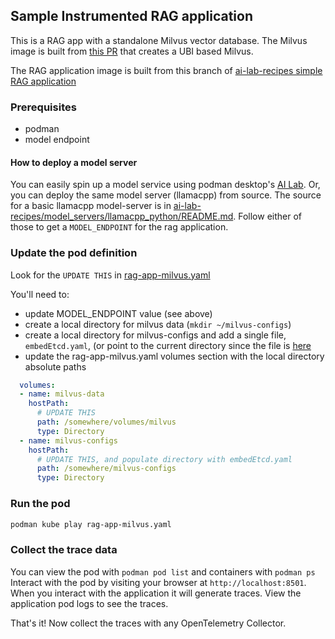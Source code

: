 ## Sample Instrumented RAG application

This is a RAG app with a standalone Milvus vector database. The Milvus image is built from [this PR](https://github.com/milvus-io/milvus/pull/38390)
that creates a UBI based Milvus.

The RAG application image is built from this branch of
[ai-lab-recipes simple RAG application](https://github.com/sallyom/locallm/tree/instrument-rag-traces/recipes/natural_language_processing/rag/app)

### Prerequisites

- podman
- model endpoint

#### How to deploy a model server

You can easily spin up a model service using podman desktop's [AI Lab](https://podman-desktop.io/docs/ai-lab).
Or, you can deploy the same model server (llamacpp) from source. The source for a basic llamacpp model-server is in
[ai-lab-recipes/model_servers/llamacpp_python/README.md](https://github.com/sallyom/locallm/tree/instrument-rag-traces/model_servers/llamacpp_python).
Follow either of those to get a `MODEL_ENDPOINT` for the rag application.

### Update the pod definition

Look for the `UPDATE THIS` in [rag-app-milvus.yaml](./rag-app-milvus.yaml)

You'll need to:

- update MODEL_ENDPOINT value (see above)
- create a local directory for milvus data (`mkdir ~/milvus-configs`)
- create a local directory for milvus-configs and add a single file, `embedEtcd.yaml`, (or point to the current directory since the file is
        [here](./embedEtcd.yaml)
- update the rag-app-milvus.yaml volumes section with the local directory absolute paths

```yaml
  volumes:
  - name: milvus-data
    hostPath:
      # UPDATE THIS
      path: /somewhere/volumes/milvus
      type: Directory
  - name: milvus-configs
    hostPath:
      # UPDATE THIS, and populate directory with embedEtcd.yaml
      path: /somewhere/milvus-configs
      type: Directory
```

### Run the pod

```bash
podman kube play rag-app-milvus.yaml
```

### Collect the trace data

You can view the pod with `podman pod list` and containers with `podman ps`
Interact with the pod by visiting your browser at `http://localhost:8501`. When you interact with the application it will generate traces.
View the application pod logs to see the traces.

That's it! Now collect the traces with any OpenTelemetry Collector.

